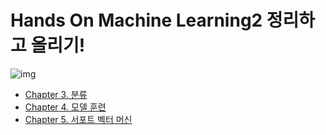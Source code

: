 
# Hands On Machine Learning2 정리하고 올리기!

![img](http://image.kyobobook.co.kr/images/book/xlarge/731/x9791162240731.jpg)

- [Chapter 3. 분류](./ch3_분류.ipynb)
- [Chapter 4. 모델 훈련](./ch4_모델훈련.ipynb)
- [Chapter 5. 서포트 벡터 머신](./ch5_서포트벡터머신.ipynb)
